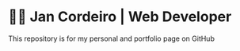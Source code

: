 # :man_technologist: Jan Cordeiro | Web Developer

This repository is for my personal and portfolio page on GitHub
